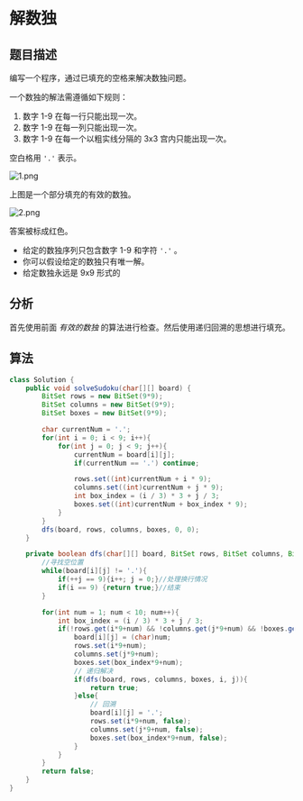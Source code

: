 # 解数独

## 题目描述

编写一个程序，通过已填充的空格来解决数独问题。

一个数独的解法需遵循如下规则：

1. 数字 1-9 在每一行只能出现一次。
2. 数字 1-9 在每一列只能出现一次。
3. 数字 1-9 在每一个以粗实线分隔的 3x3 宫内只能出现一次。

空白格用 `'.'` 表示。

![1.png](https://i.loli.net/2019/02/11/5c610b263fcfa.png)

上图是一个部分填充的有效的数独。

![2.png](https://i.loli.net/2019/02/12/5c622592d4bcd.png)

答案被标成红色。

* 给定的数独序列只包含数字 1-9 和字符 `'.'` 。
* 你可以假设给定的数独只有唯一解。
* 给定数独永远是 9x9 形式的

## 分析

首先使用前面 *有效的数独* 的算法进行检查。然后使用递归回溯的思想进行填充。

## 算法

```java
class Solution {
    public void solveSudoku(char[][] board) {
        BitSet rows = new BitSet(9*9);
        BitSet columns = new BitSet(9*9);
        BitSet boxes = new BitSet(9*9);

        char currentNum = '.';
        for(int i = 0; i < 9; i++){
            for(int j = 0; j < 9; j++){
                currentNum = board[i][j];
                if(currentNum == '.') continue;

                rows.set((int)currentNum + i * 9);
                columns.set((int)currentNum + j * 9);
                int box_index = (i / 3) * 3 + j / 3;
                boxes.set((int)currentNum + box_index * 9);
            }
        }
        dfs(board, rows, columns, boxes, 0, 0);
    }

    private boolean dfs(char[][] board, BitSet rows, BitSet columns, BitSet boxes, int i, int j){
        //寻找空位置
        while(board[i][j] != '.'){
            if(++j == 9){i++; j = 0;}//处理换行情况
            if(i == 9) {return true;}//结束
        }

        for(int num = 1; num < 10; num++){
            int box_index = (i / 3) * 3 + j / 3;
            if(!rows.get(i*9+num) && !columns.get(j*9+num) && !boxes.get(box_index*9+num)){
                board[i][j] = (char)num;
                rows.set(i*9+num);
                columns.set(j*9+num);
                boxes.set(box_index*9+num);
                // 递归解决
                if(dfs(board, rows, columns, boxes, i, j)){
                    return true;
                }else{
                    // 回溯
                    board[i][j] = '.';
                    rows.set(i*9+num, false);
                    columns.set(j*9+num, false);
                    boxes.set(box_index*9+num, false);
                }
            }
        }
        return false;
    }
}
```